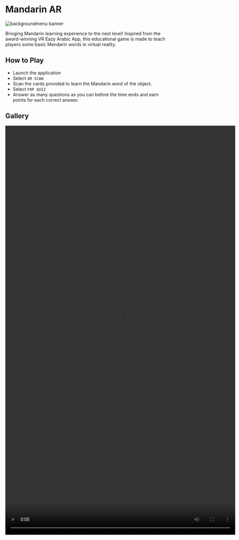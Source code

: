 # Mandarin AR
![backgroundmenu banner](https://github.com/danylleusof/mandarin-ar/assets/167318583/63235f5b-5b11-43a0-b77a-8e8800b24252)

Bringing Mandarin learning experience to the next level! Inspired from the award-winning VR Eazy Arabic App, this educational game is made to teach players some basic Mandarin words in virtual reality.

## How to Play
- Launch the application
- Select `AR SCAN`
- Scan the cards provided to learn the Mandarin word of the object.
- Select `POP QUIZ`
- Answer as many questions as you can before the time ends and earn points for each correct answer.

## Gallery
<video width="720" height="1280" src="https://github.com/danylleusof/mandarin-ar/assets/167318583/fef4b470-2a92-4363-8a4c-6e130dca0d9e"></video>

